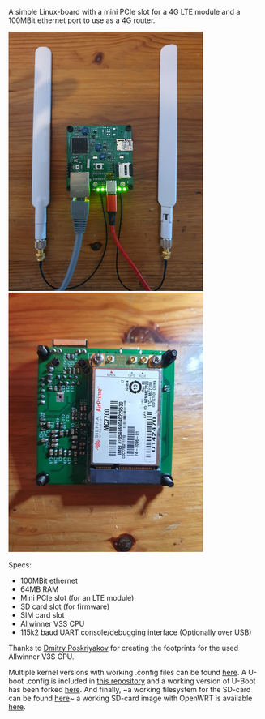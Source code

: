 A simple Linux-board with a mini PCIe slot for a 4G LTE module and a 100MBit ethernet port to use as a 4G router.

![MoonPi](https://raw.githubusercontent.com/tomwimmenhove/AllwinnerLTE/main/hardware/pictures/moonpi1.png)
![MoonPi rear](https://raw.githubusercontent.com/tomwimmenhove/AllwinnerLTE/main/hardware/pictures/moonpi2.png)

Specs:
- 100MBit ethernet
- 64MB RAM
- Mini PCIe slot (for an LTE module)
- SD card slot (for firmware)
- SIM card slot
- Allwinner V3S CPU
- 115k2 baud UART console/debugging interface (Optionally over USB)

Thanks to [Dmitry Poskriyakov](https://github.com/balmerdx/AllwinnerV3S_KiCad) for creating the footprints for the used Allwinner V3S CPU.

Multiple kernel versions with working .config files can be found [here](https://github.com/tomwimmenhove/moonpi-linux/).
A U-boot .config is included in [this repository](https://github.com/tomwimmenhove/AllwinnerLTE/blob/main/software/config_notes/uboot.config) and a working version of U-Boot has been forked [here](https://github.com/tomwimmenhove/u-boot).
And finally, ~a working filesystem for the SD-card can be found [here](https://drive.google.com/drive/folders/1GH_1jrhb02dNxiufkJj9f3y94fUZBKtc)~ a working SD-card image with OpenWRT is available [here](https://github.com/tomwimmenhove/MoonPi/blob/main/software/sd_card_image/openwrt.img.gz).
